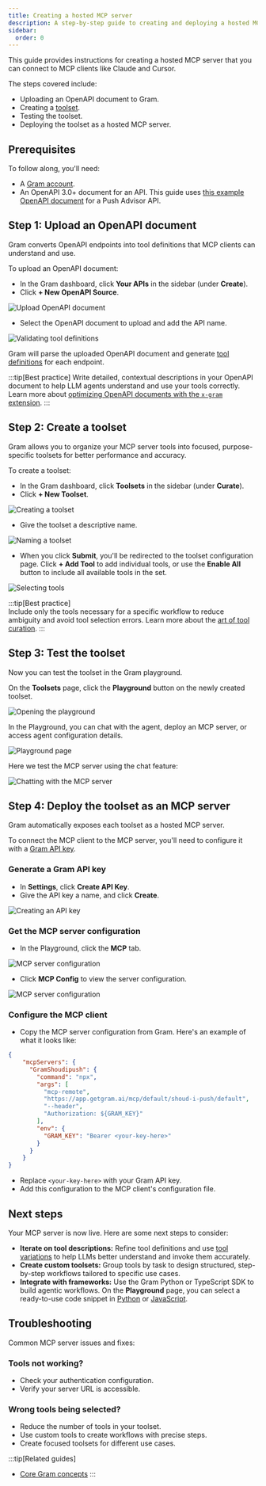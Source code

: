 ```yaml
---
title: Creating a hosted MCP server
description: A step-by-step guide to creating and deploying a hosted MCP server using Gram
sidebar:
  order: 0
---
```


This guide provides instructions for creating a hosted MCP server that you can connect to MCP clients like Claude and Cursor.

The steps covered include:

- Uploading an OpenAPI document to Gram.
- Creating a [toolset](/concepts/toolsets).
- Testing the toolset.
- Deploying the toolset as a hosted MCP server.

## Prerequisites

To follow along, you'll need:

- A [Gram account](https://app.getgram.ai).
- An OpenAPI 3.0+ document for an API. This guide uses [this example OpenAPI document](https://github.com/ritza-co/gram-examples/blob/main/push-advisor-api/openapi.yaml) for a Push Advisor API.

## Step 1: Upload an OpenAPI document

Gram converts OpenAPI endpoints into tool definitions that MCP clients can understand and use.

To upload an OpenAPI document:

- In the Gram dashboard, click **Your APIs** in the sidebar (under **Create**).
- Click **+ New OpenAPI Source**.

![Upload OpenAPI document](/img/guides/uploading-openapi-document.png)

- Select the OpenAPI document to upload and add the API name.

![Validating tool definitions](/img/guides/01-upload-openapi-document-done.png)

Gram will parse the uploaded OpenAPI document and generate [tool definitions](/concepts/tool-definitions) for each endpoint.

:::tip[Best practice]
Write detailed, contextual descriptions in your OpenAPI document to help LLM agents understand and use your tools correctly. Learn more about [optimizing OpenAPI documents with the `x-gram` extension](/concepts/openapi#using-the-x-gram-extension).
:::

## Step 2: Create a toolset

Gram allows you to organize your MCP server tools into focused, purpose-specific toolsets for better performance and accuracy.

To create a toolset:

- In the Gram dashboard, click **Toolsets** in the sidebar (under **Curate**).  
- Click **+ New Toolset**.

![Creating a toolset](/img/guides/02-adding-toolsets.png)

- Give the toolset a descriptive name.

![Naming a toolset](/img/guides/02-naming-toolset.png)

- When you click **Submit**, you'll be redirected to the toolset configuration page. Click **+ Add Tool** to add individual tools, or use the **Enable All** button to include all available tools in the set.

![Selecting tools](/img/guides/02-selecting-tools.png)

:::tip[Best practice]  
Include only the tools necessary for a specific workflow to reduce ambiguity and avoid tool selection errors. Learn more about the [art of tool curation](/blog/tool-curation).
:::

## Step 3: Test the toolset

Now you can test the toolset in the Gram playground.

On the **Toolsets** page, click the **Playground** button on the newly created toolset.

![Opening the playground](/img/guides/03-clicking-playground.png)

In the Playground, you can chat with the agent, deploy an MCP server, or access agent configuration details.  

![Playground page](/img/guides/03-playground-presentation.png)

Here we test the MCP server using the chat feature:

![Chatting with the MCP server](/img/guides/03-testing-mcp-server.png)

## Step 4: Deploy the toolset as an MCP server

Gram automatically exposes each toolset as a hosted MCP server.

To connect the MCP client to the MCP server, you'll need to configure it with a [Gram API key](/concepts/api-keys).

### Generate a Gram API key

- In **Settings**, click **Create API Key**.
- Give the API key a name, and click **Create**.

![Creating an API key](/img/guides/04-adding-api-key.png)

### Get the MCP server configuration

- In the Playground, click the **MCP** tab.

![MCP server configuration](/img/guides/04-mcp-server-configuration.png)

- Click **MCP Config** to view the server configuration.

![MCP server configuration](/img/guides/04-mcp-config-gram.png)

### Configure the MCP client

- Copy the MCP server configuration from Gram. Here's an example of what it looks like:

```json
{
    "mcpServers": {
      "GramShoudipush": {
        "command": "npx",
        "args": [
          "mcp-remote",
          "https://app.getgram.ai/mcp/default/shoud-i-push/default",
          "--header",
          "Authorization: ${GRAM_KEY}"
        ],
        "env": {
          "GRAM_KEY": "Bearer <your-key-here>"
        }
      }
    }
}
```

- Replace `<your-key-here>` with your Gram API key.
- Add this configuration to the MCP client's configuration file.

## Next steps

Your MCP server is now live. Here are some next steps to consider:

- **Iterate on tool descriptions:** Refine tool definitions and use [tool variations](/concepts/tool-variations) to help LLMs better understand and invoke them accurately.
- **Create custom toolsets:** Group tools by task to design structured, step-by-step workflows tailored to specific use cases.
- **Integrate with frameworks:** Use the Gram Python or TypeScript SDK to build agentic workflows. On the **Playground** page, you can select a ready-to-use code snippet in [Python](https://pypi.org/project/gram-ai/) or [JavaScript](https://www.npmjs.com/package/@gram-ai/sdk).

## Troubleshooting

Common MCP server issues and fixes:

### Tools not working?

- Check your authentication configuration.
- Verify your server URL is accessible.

### Wrong tools being selected?

- Reduce the number of tools in your toolset.
- Use custom tools to create workflows with precise steps.
- Create focused toolsets for different use cases.

:::tip[Related guides]
- [Core Gram concepts](/blog/gram-concepts)
:::
